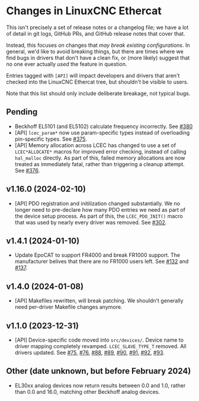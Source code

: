 # Changes in LinuxCNC Ethercat

This isn't precisely a set of release notes or a changelog file; we
have a lot of detail in git logs, GitHub PRs, and GitHub release notes
that cover that.

Instead, this focuses on changes that *may break existing
configurations*.  In general, we'd like to avoid breaking things, but
there are times where we find bugs in drivers that don't have a clean
fix, or (more likely) suggest that no one ever actually *used* the
feature in question.

Entries tagged with `[API]` will impact developers and drivers that
aren't checked into the LinuxCNC Ethercat tree, but shouldn't be
visible to users.

Note that this list should only include deliberate breakage, not
typical bugs.

## Pending

- Beckhoff EL5101 (and EL5102) calculate frequency incorrectly. See
  [#380](https://github.com/linuxcnc-ethercat/linuxcnc-ethercat/pull/380)
- [API] `lcec_param*` now use param-specific types instead of
  overloading pin-specific types.  See
  [#375](https://github.com/linuxcnc-ethercat/linuxcnc-ethercat/pull/375).
- [API] Memory allocation across LCEC has changed to use a set of
  `LCEC*ALLOCATE*` macros for improved error checking, instead of
  calling `hal_malloc` directly.  As part of this, failed memory
  allocations are now treated as immediately fatal, rather than
  triggering a cleanup attempt.  See
  [#376](https://github.com/linuxcnc-ethercat/linuxcnc-ethercat/pull/376).

## v1.16.0 (2024-02-10)

- [API] PDO registration and initilization changed substantially.  We
  no longer need to pre-declare how many PDO entries we need as part
  of the device setup process.  As part of this, the `LCEC_PDO_INIT()`
  macro that was used by nearly every driver was removed.  See
  [#302](https://github.com/linuxcnc-ethercat/linuxcnc-ethercat/pull/302).

## v1.4.1 (2024-01-10)

- Update EpoCAT to support FR4000 and break FR1000 support.  The
  manufacturer belives that there are no FR1000 users left.  See
  [#132](https://github.com/linuxcnc-ethercat/linuxcnc-ethercat/pull/132)
  and
  [#137](https://github.com/linuxcnc-ethercat/linuxcnc-ethercat/pull/137).
  
## v1.4.0 (2024-01-08)

- [API] Makefiles rewritten, will break patching.  We shouldn't
  generally need per-driver Makefile changes anymore.

## v1.1.0 (2023-12-31)

- [API] Device-specific code moved into `src/devices/`.  Device name
  to driver mapping completely revamped.  `LCEC_SLAVE_TYPE_T` removed.
  All drivers updated.  See
  [#75](https://github.com/linuxcnc-ethercat/linuxcnc-ethercat/pull/75),
  [#76](https://github.com/linuxcnc-ethercat/linuxcnc-ethercat/pull/76),
  [#88](https://github.com/linuxcnc-ethercat/linuxcnc-ethercat/pull/88),
  [#89](https://github.com/linuxcnc-ethercat/linuxcnc-ethercat/pull/89),
  [#90](https://github.com/linuxcnc-ethercat/linuxcnc-ethercat/pull/90),
  [#91](https://github.com/linuxcnc-ethercat/linuxcnc-ethercat/pull/91),
  [#92](https://github.com/linuxcnc-ethercat/linuxcnc-ethercat/pull/92),
  [#93](https://github.com/linuxcnc-ethercat/linuxcnc-ethercat/pull/93).

## Other (date unknown, but before February 2024)

- EL30xx analog devices now return results between 0.0 and 1.0, rather
  than 0.0 and 16.0, matching other Beckhoff analog devices.
